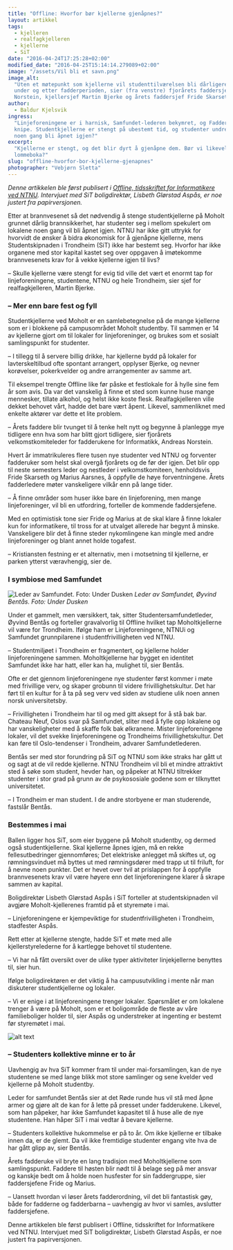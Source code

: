 ```yaml
---
title: "Offline: Hvorfor bør kjellerne gjenåpnes?"
layout: artikkel
tags:
  - kjelleren
  - realfagkjelleren
  - kjellerne
  - SiT
date: "2016-04-24T17:25:28+02:00"
modified_date: "2016-04-25T15:14:14.279089+02:00"
image: "/assets/Vil bli et savn.png"
image_alt:
  "Uten et møtepunkt som kjellerne vil studenttilværelsen bli dårligere både
  under og etter fadderperioden, sier (fra venstre) fjorårets faddersjef Andreas
  Norstein, kjellersjef Martin Bjerke og årets faddersjef Fride Skarseth."
author:
  - Baldur Kjelsvik
ingress:
  "Linjeforeningene er i harnisk, Samfundet-lederen bekymret, og Faddersjefene i
  knipe. Studentkjellerne er stengt på ubestemt tid, og studenter undrer: Vil de
  noen gang bli åpnet igjen?"
excerpt:
  "Kjellerne er stengt, og det blir dyrt å gjenåpne dem. Bør vi likevel åpne
  lommeboka?"
slug: "offline-hvorfor-bor-kjellerne-gjenapnes"
photographer: "Vebjørn Sletta"
---
```


_Denne artikkelen ble først publisert i [Offline, tidsskriftet for Informatikere
ved NTNU](https://online.ntnu.no/media/images/offline/offline_nr_2_-_2016.pdf).
Intervjuet med SiT boligdirektør, Lisbeth Glørstad Aspås, er noe justert fra
papirversjonen._

Etter at brannvesenet så det nødvendig å stenge studentkjellerne på Moholt
grunnet dårlig brannsikkerhet, har studenter seg i mellom spekulert om lokalene
noen gang vil bli åpnet igjen. NTNU har ikke gitt uttrykk for hvorvidt de ønsker
å bidra økonomisk for å gjenåpne kjellerne, mens Studentskipnaden i Trondheim
(SiT) ikke har bestemt seg. Hvorfor har ikke organene med stor kapital kastet
seg over oppgaven å imøtekomme brannvesenets krav for å vekke kjellerne igjen
til livs?

– Skulle kjellerne være stengt for evig tid ville det vært et enormt tap for
linjeforeningene, studentene, NTNU og hele Trondheim, sier sjef for
realfagkjelleren, Martin Bjerke.

### – Mer enn bare fest og fyll

Studentkjellerne ved Moholt er en samlebetegnelse på de mange kjellerne som er i
blokkene på campusområdet Moholt studentby. Til sammen er 14 av kjellerne gjort
om til lokaler for linjeforeninger, og brukes som et sosialt samlingspunkt for
studenter.

– I tillegg til å servere billig drikke, har kjellerne bydd på lokaler for
lavterskeltilbud ofte spontant arrangert, opplyser Bjerke, og nevner korøvelser,
pokerkvelder og andre arrangementer av samme art.

Til eksempel trengte Offline like før påske et festlokale for å hylle sine fem
år som avis. Da var det vanskelig å finne et sted som kunne huse mange
mennesker, tillate alkohol, og helst ikke koste flesk. Realfagkjelleren ville
dekket behovet vårt, hadde det bare vært åpent. Likevel, sammenliknet med
enkelte aktører var dette et lite problem.

– Årets faddere blir tvunget til å tenke helt nytt og begynne å planlegge mye
tidligere enn hva som har blitt gjort tidligere, sier fjorårets
velkomstkomiteleder for fadderukene for Informatikk, Andreas Norstein.

Hvert år immatrikuleres flere tusen nye studenter ved NTNU og forventer
fadderuker som helst skal overgå fjorårets og de før der igjen. Det blir opp til
neste semesters leder og nestleder i velkomstkomiteen, henholdsvis Fride
Skarseth og Marius Aarsnes, å oppfylle de høye forventningene. Årets
fadderledere møter vanskeligere vilkår enn på lange tider.

– Å finne områder som huser ikke bare én linjeforening, men mange
linjeforeninger, vil bli en utfordring, forteller de kommende faddersjefene.

Med en optimistisk tone sier Fride og Marius at de skal klare å finne lokaler
kun for informatikere, til tross for at utvalget allerede har begynt å minske.
Vanskeligere blir det å finne steder nykomlingene kan mingle med andre
linjeforeninger og blant annet holde togafest.

– Kristiansten festning er et alternativ, men i motsetning til kjellerne, er
parken ytterst væravhengig, sier de.

### I symbiose med Samfundet

![Leder av Samfundet. Foto: Under Dusken](http://folk.ntnu.no/baldurk/random/bentaas.jpg "Bentås, Samfundet")
_Leder av Samfundet, Øyvind Bentås. Foto: Under Dusken_

Under et gammelt, men værsikkert, tak, sitter Studentersamfundetleder, Øyvind
Bentås og forteller gravalvorlig til Offline hvilket tap Moholtkjellerne vil
være for Trondheim. Ifølge ham er Linjeforeningene, NTNUi og Samfundet
grunnpilarene i studentfrivilligheten ved NTNU.

– Studentmiljøet i Trondheim er fragmentert, og kjellerne holder
linjeforeningene sammen. Moholtkjellerne har bygget en identitet Samfundet ikke
har hatt, eller kan ha, mulighet til, sier Bentås.

Ofte er det gjennom linjeforeningene nye studenter først kommer i møte med
frivillige verv, og skaper grobunn til videre frivillighetskultur. Det har ført
til en kultur for å ta på seg verv ved siden av studiene ulik noen annen norsk
universitetsby.

– Frivilligheten i Trondheim har til og med gitt aksept for å stå bak bar.
Chateau Neuf, Oslos svar på Samfundet, sliter med å fylle opp lokalene og har
vanskeligheter med å skaffe folk bak ølkranene. Mister linjeforeningene lokaler,
vil det svekke linjeforeningene og Trondheims frivillighetskultur. Det kan føre
til Oslo-tendenser i Trondheim, advarer Samfundetlederen.

Bentås ser med stor forundring på SiT og NTNU som ikke straks har gått ut og
sagt at de vil redde kjellerne. NTNU Trondheim vil bli et mindre attraktivt sted
å søke som student, hevder han, og påpeker at NTNU tiltrekker studenter i stor
grad på grunn av de psykososiale godene som er tilknyttet universitetet.

– I Trondheim er man student. I de andre storbyene er man studerende, fastslår
Bentås.

### Bestemmes i mai

Ballen ligger hos SiT, som eier byggene på Moholt studentby, og dermed også
studentkjellerne. Skal kjellerne åpnes igjen, må en rekke fellesutbedringer
gjennomføres; Det elektriske anlegget må skiftes ut, og rømningsvinduet må
byttes ut med rømningsdører med trapp ut til friluft, for å nevne noen punkter.
Det er hevet over tvil at prislappen for å oppfylle brannvesenets krav vil være
høyere enn det linjeforeningene klarer å skrape sammen av kapital.

Boligdirektør Lisbeth Glørstad Aspås i SiT forteller at studentskipnaden vil
avgjøre Moholt-kjellerenes framtid på et styremøte i mai.

– Linjeforeningene er kjempeviktige for studentfrivilligheten i Trondheim,
stadfester Aspås.

Rett etter at kjellerne stengte, hadde SiT et møte med alle kjellerstyrelederne
for å kartlegge behovet til studentene.

– Vi har nå fått oversikt over de ulike typer aktiviteter linjekjellerne
benyttes til, sier hun.

Ifølge boligdirektøren er det viktig å ha campusutvikling i mente når man
diskuterer studentkjellerne og lokaler.

– Vi er enige i at linjeforeningene trenger lokaler. Spørsmålet er om lokalene
trenger å være på Moholt, som er et boligområde de fleste av våre familieboliger
holder til, sier Aspås og understreker at ingenting er bestemt før styremøtet i
mai.

![alt text](https://www.sit.no/sites/default/files/styles/personbilde/public/styret/_S9A4756.jpg "Aspås, SiT")

### – Studenters kollektive minne er to år

Uavhengig av hva SiT kommer fram til under mai-forsamlingen, kan de nye
studentene se med lange blikk mot store samlinger og sene kvelder ved kjellerne
på Moholt studentby.

Leder for samfundet Bentås sier at det Røde runde hus vil stå med åpne armer og
gjøre alt de kan for å lette på presset under fadderukene. Likevel, som han
påpeker, har ikke Samfundet kapasitet til å huse alle de nye studentene. Han
håper SiT i mai vedtar å bevare kjellerne.

– Studenters kollektive hukommelse er på to år. Om ikke kjellerne er tilbake
innen da, er de glemt. Da vil ikke fremtidige studenter engang vite hva de har
gått glipp av, sier Bentås.

Årets fadderuke vil bryte en lang tradisjon med Moholtkjellerne som
samlingspunkt. Faddere til høsten blir nødt til å belage seg på mer ansvar og
kanskje bedt om å holde noen husfester for sin faddergruppe, sier faddersjefene
Fride og Marius.

– Uansett hvordan vi løser årets fadderordning, vil det bli fantastisk gøy, både
for fadderne og fadderbarna – uavhengig av hvor vi samles, avslutter
faddersjefene.

Denne artikkelen ble først publisert i Offline, tidsskriftet for Informatikere
ved NTNU. Intervjuet med SiT boligdirektør, Lisbeth Glørstad Aspås, er noe
justert fra papirversjonen.
